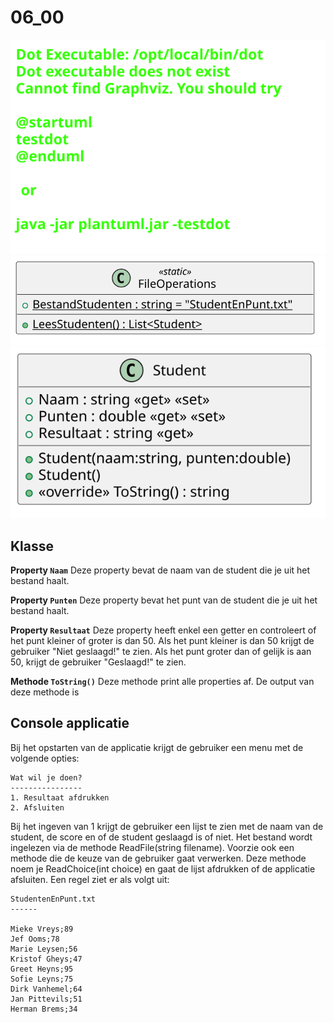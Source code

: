 # 06_00

![Klassediagram](svg/Overview.svg)
![Klassediagram](svg/FileOperations.svg)
![Klassediagram](svg/Student.svg)

## Klasse

**Property `Naam`**
Deze property bevat de naam van de student die je uit het bestand haalt.

**Property `Punten`**
Deze property bevat het punt van de student die je uit het bestand haalt.

**Property `Resultaat`**
Deze property heeft enkel een getter en controleert of het punt kleiner of groter is dan 50. Als het punt kleiner is dan 50 krijgt de gebruiker "Niet geslaagd!" te zien. Als het punt groter dan of gelijk is aan 50, krijgt de gebruiker "Geslaagd!" te zien.

**Methode `ToString()`**
Deze methode print alle properties af. De output van deze methode is <Naam> <Score> <Resultaat>

## Console applicatie
Bij het opstarten van de applicatie krijgt de gebruiker een menu met de volgende opties:

```
Wat wil je doen?
----------------
1. Resultaat afdrukken
2. Afsluiten
```

Bij het ingeven van 1 krijgt de gebruiker een lijst te zien met de naam van de student, de score en of de student geslaagd is of niet. Het bestand wordt ingelezen via de methode ReadFile(string filename). Voorzie ook een methode die de keuze van de gebruiker gaat verwerken. Deze methode noem je ReadChoice(int choice) en gaat de lijst afdrukken of de applicatie afsluiten. Een regel ziet er als volgt uit: <Naam> <Score> <Resultaat>

```
StudentenEnPunt.txt
------

Mieke Vreys;89
Jef Ooms;78
Marie Leysen;56
Kristof Gheys;47
Greet Heyns;95
Sofie Leyns;75
Dirk Vanhemel;64
Jan Pittevils;51
Herman Brems;34
```